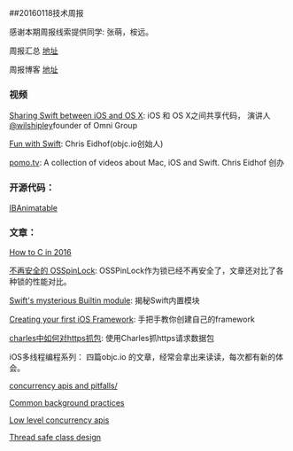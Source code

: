 ##20160118技术周报

感谢本期周报线索提供同学: 张萌，桉远。

周报汇总 [地址](https://github.com/BaiduHiDeviOS/iOS-Tech-Weekly)

周报博客 [地址](http://baiduhidevios.github.io/)

### 视频

[Sharing Swift between iOS and OS X](https://www.skilled.io/wilshipley/sharing-swift-between-ios-and-os-x): iOS 和 OS X之间共享代码， 演讲人 [@wilshipley](https://twitter.com/wilshipley)founder of Omni Group

[Fun with Swift](https://www.youtube.com/watch?v=KNJ_UPebGOQ): Chris Eidhof(objc.io创始人)

[pomo.tv](http://www.pomo.tv/): A collection of videos about Mac, iOS and Swift. Chris Eidhof 创办


### 开源代码：

[IBAnimatable](https://github.com/JakeLin/IBAnimatable)


### 文章：

[How to C in 2016](https://matt.sh/howto-c)

[不再安全的 OSSpinLock](http://blog.ibireme.com/2016/01/16/spinlock_is_unsafe_in_ios/): OSSPinLock作为锁已经不再安全了，文章还对比了各种锁的性能对比。

[Swift's mysterious Builtin module](http://ankit.im/swift/2016/01/12/swift-mysterious-builtin-module/):  揭秘Swift内置模块

[Creating your first iOS Framework](https://robots.thoughtbot.com/creating-your-first-ios-framework): 手把手教你创建自己的framework

[charles中如何对https抓包](http://www.15yan.com/story/8PFT2WXTOiv/): 使用Charles抓https请求数据包

iOS多线程编程系列：
四篇objc.io 的文章，经常会拿出来读读，每次都有新的体会。

[concurrency apis and pitfalls/](https://www.objc.io/issues/2-concurrency/concurrency-apis-and-pitfalls/)

[Common background practices](https://www.objc.io/issues/2-concurrency/common-background-practices/)

[Low level concurrency apis](https://www.objc.io/issues/2-concurrency/low-level-concurrency-apis/)

[Thread safe class design](https://www.objc.io/issues/2-concurrency/thread-safe-class-design/)
